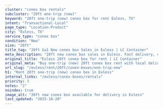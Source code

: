 ```yaml
---
cluster: "conex box rentals"
subcluster: "20ft one-trip (new)"
keyword: "20ft one-trip (new) conex box for rent Euless, TX"
intent: "Transactional-Local"
page_type: "Location-Product"
city: "Euless, TX"
service_type: "conex box"
condition: "New"
size: "20ft"
title_tag: "20ft Gu1 New conex box Sales in Euless | LC Container"
meta_description: "20ft new conex box sales in Euless. Fast delivery, competitive pricing. Serving conex boxes area. Quote ID: XV4. Call (214) 524-4168 for your free quote today."
original_title: "Euless 20ft conex box for rent | LC Container"
original_meta: "Buy one-trip (new) 20ft conex box rent with local delivery in Euless, TX. LC Container — local Since 2003. Request a fast quote today."
url_slug: "/euless/rent/20ft/conex-boxes/one-trip-new"
h1: "Rent 20ft one-trip (new) conex box in Euless"
internal_links: "/euless/conex-boxes/rentals"
priority: 3
notes: "2"
noindex: true
image_alt: "20ft new conex box available for delivery in Euless"
last_updated: "2025-10-20"
---
```


<!-- TODO: Add unique city/inventory copy, images, and internal links here. -->
